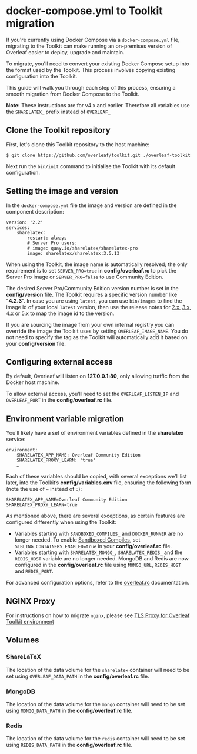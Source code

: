 # docker-compose.yml to Toolkit migration #

If you're currently using Docker Compose via a `docker-compose.yml` file, migrating to the Toolkit can make running an on-premises version of Overleaf easier to deploy, upgrade and maintain.

To migrate, you'll need to convert your existing Docker Compose setup into the format used by the Toolkit. This process involves copying existing configuration into the Toolkit.

This guide will walk you through each step of this process, ensuring a smooth migration from Docker Compose to the Toolkit.

**Note:** These instructions are for v4.x and earlier. Therefore all variables use the `SHARELATEX_` prefix instead of `OVERLEAF_`

## Clone the Toolkit repository ##

First, let's clone this Toolkit repository to the host machine:
```
$ git clone https://github.com/overleaf/toolkit.git ./overleaf-toolkit
```
Next run the `bin/init` command to initialise the Toolkit with its default configuration.

## Setting the image and version ##

In the `docker-compose.yml` file the image and version are defined in the component description:

```
version: '2.2'
services:
    sharelatex:
        restart: always
        # Server Pro users:
        # image: quay.io/sharelatex/sharelatex-pro
        image: sharelatex/sharelatex:3.5.13
```

When using the Toolkit, the image name is automatically resolved; the only requirement is to set `SERVER_PRO=true` in **config/overleaf.rc** to pick the Server Pro image or `SERVER_PRO=false` to use Community Edition.

The desired Server Pro/Community Edition version number is set in the **config/version** file. The Toolkit requires a specific version number like "**4.2.3**". In case you are using `latest`, you can use `bin/images` to find the image id of your local `latest` version, then use the release notes for [2.x](https://github.com/overleaf/overleaf/wiki/Release-Notes-2.0), [3.x](https://github.com/overleaf/overleaf/wiki/Release-Notes-3.x.x), [4.x](https://github.com/overleaf/overleaf/wiki/Release-Notes--4.x.x) or [5.x](https://github.com/overleaf/overleaf/wiki/Release-Notes-5.x.x) to map the image id to the version.

If you are sourcing the image from your own internal registry you can override the image the Toolkit uses by setting `OVERLEAF_IMAGE_NAME`. You do not need to specify the tag as the Toolkit will automatically add it based on your **config/version** file.

## Configuring external access ##

By default, Overleaf will listen on **127.0.0.1:80**, only allowing traffic from the Docker host machine.

To allow external access, you’ll need to set the `OVERLEAF_LISTEN_IP` and `OVERLEAF_PORT` in the **config/overleaf.rc** file.

## Environment variable migration ##

You’ll likely have a set of environment variables defined in the **sharelatex** service:

```
environment:
    SHARELATEX_APP_NAME: Overleaf Community Edition
    SHARELATEX_PROXY_LEARN: 'true'
    …
```

Each of these variables should be copied, with several exceptions we’ll list later, into the Toolkit’s **config/variables.env** file, ensuring the following form (note the use of `=` instead of `:`):

```
SHARELATEX_APP_NAME=Overleaf Community Edition
SHARELATEX_PROXY_LEARN=true
```

As mentioned above, there are several exceptions, as certain features are configured differently when using the Toolkit:

- Variables starting with `SANDBOXED_COMPILES_` and `DOCKER_RUNNER` are no longer needed. To enable [Sandboxed Compiles](./sandboxed-compiles.md), set `SIBLING_CONTAINERS_ENABLED=true` in your **config/overleaf.rc** file.
- Variables starting with `SHARELATEX_MONGO_`, `SHARELATEX_REDIS_` and the `REDIS_HOST` variable are no longer needed. MongoDB and Redis are now configured in the **config/overleaf.rc** file using  `MONGO_URL`, `REDIS_HOST` and `REDIS_PORT`.

For advanced configuration options, refer to the [overleaf.rc](./overleaf-rc.md) documentation.

## NGINX Proxy ##

For instructions on how to migrate `nginx`, please see [TLS Proxy for Overleaf Toolkit environment](tls-proxy.md)

## Volumes ##

### ShareLaTeX ###

The location of the data volume for the `sharelatex` container will need to be set using `OVERLEAF_DATA_PATH` in the **config/overleaf.rc** file.

### MongoDB ###

The location of the data volume for the `mongo` container will need to be set using `MONGO_DATA_PATH` in the **config/overleaf.rc** file.

### Redis ###

The location of the data volume for the `redis` container will need to be set using `REDIS_DATA_PATH` in the **config/overleaf.rc** file.
